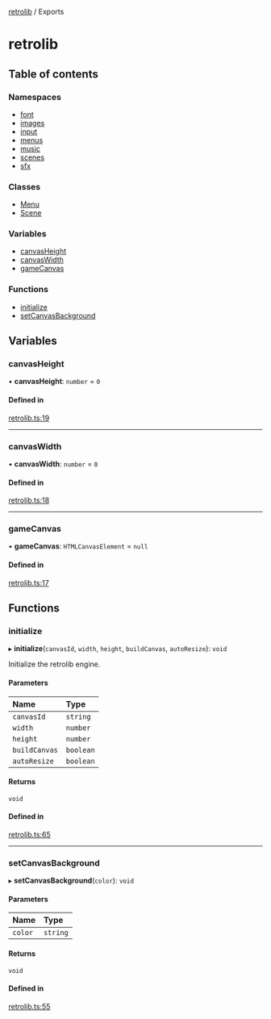 [retrolib](README.md) / Exports

# retrolib

## Table of contents

### Namespaces

- [font](modules/font.md)
- [images](modules/images.md)
- [input](modules/input.md)
- [menus](modules/menus.md)
- [music](modules/music.md)
- [scenes](modules/scenes.md)
- [sfx](modules/sfx.md)

### Classes

- [Menu](classes/Menu.md)
- [Scene](classes/Scene.md)

### Variables

- [canvasHeight](modules.md#canvasheight)
- [canvasWidth](modules.md#canvaswidth)
- [gameCanvas](modules.md#gamecanvas)

### Functions

- [initialize](modules.md#initialize)
- [setCanvasBackground](modules.md#setcanvasbackground)

## Variables

### canvasHeight

• **canvasHeight**: `number` = `0`

#### Defined in

[retrolib.ts:19](https://github.com/philbgarner/retrolib/blob/61e1edc/src/retrolib.ts#L19)

___

### canvasWidth

• **canvasWidth**: `number` = `0`

#### Defined in

[retrolib.ts:18](https://github.com/philbgarner/retrolib/blob/61e1edc/src/retrolib.ts#L18)

___

### gameCanvas

• **gameCanvas**: `HTMLCanvasElement` = `null`

#### Defined in

[retrolib.ts:17](https://github.com/philbgarner/retrolib/blob/61e1edc/src/retrolib.ts#L17)

## Functions

### initialize

▸ **initialize**(`canvasId`, `width`, `height`, `buildCanvas`, `autoResize`): `void`

Initialize the retrolib engine.

#### Parameters

| Name | Type |
| :------ | :------ |
| `canvasId` | `string` |
| `width` | `number` |
| `height` | `number` |
| `buildCanvas` | `boolean` |
| `autoResize` | `boolean` |

#### Returns

`void`

#### Defined in

[retrolib.ts:65](https://github.com/philbgarner/retrolib/blob/61e1edc/src/retrolib.ts#L65)

___

### setCanvasBackground

▸ **setCanvasBackground**(`color`): `void`

#### Parameters

| Name | Type |
| :------ | :------ |
| `color` | `string` |

#### Returns

`void`

#### Defined in

[retrolib.ts:55](https://github.com/philbgarner/retrolib/blob/61e1edc/src/retrolib.ts#L55)
